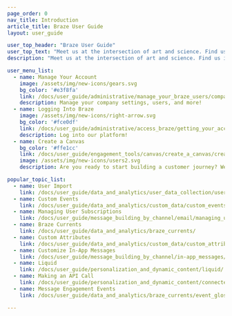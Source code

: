 ```yaml
---
page_order: 0
nav_title: Introduction
article_title: Braze User Guide
layout: user_guide

user_top_header: "Braze User Guide"
user_top_text: "Meet us at the intersection of art and science. Find us in the moment or light years ahead. Upon arrival, expect lifecycle engagement at its best. At Braze, we aim to create strong bonds between you and your customers or users."
description: "Meet us at the intersection of art and science. Find us in the moment or light years ahead. Upon arrival, expect lifecycle engagement at its best. At Braze, we aim to create strong bonds between you and your customers or users."

user_menu_list:
  - name: Manage Your Account
    image: /assets/img/new-icons/gears.svg
    bg_color: '#e3f8fa'
    link: /docs/user_guide/administrative/manage_your_braze_users/company-wide_settings_management/
    description: Manage your company settings, users, and more!
  - name: Logging Into Braze
    image: /assets/img/new-icons/right-arrow.svg
    bg_color: '#fce0df'
    link: /docs/user_guide/administrative/access_braze/getting_your_account/
    description: Log into our platform!
  - name: Create a Canvas
    bg_color: '#ffe1cc'
    link: /docs/user_guide/engagement_tools/canvas/create_a_canvas/create_a_canvas/
    image: /assets/img/new-icons/users2.svg
    description: Are you ready to start building a customer journey? We'll guide you through it.

popular_topic_list:
  - name: User Import
    link: /docs/user_guide/data_and_analytics/user_data_collection/user_import/
  - name: Custom Events
    link: /docs/user_guide/data_and_analytics/custom_data/custom_events/
  - name: Managing User Subscriptions
    link: /docs/user_guide/message_building_by_channel/email/managing_user_subscriptions/
  - name: Braze Currents
    link: /docs/user_guide/data_and_analytics/braze_currents/ 
  - name: Custom Attributes
    link: /docs/user_guide/data_and_analytics/custom_data/custom_attributes/
  - name: Customize In-App Messages
    link: /docs/user_guide/message_building_by_channel/in-app_messages/customize/
  - name: Liquid
    link: /docs/user_guide/personalization_and_dynamic_content/liquid/
  - name: Making an API Call
    link: /docs/user_guide/personalization_and_dynamic_content/connected_content/making_an_api_call/
  - name: Message Engagement Events
    link: /docs/user_guide/data_and_analytics/braze_currents/event_glossary/message_engagement_events/

---
```

